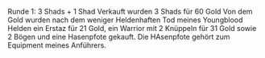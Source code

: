 Runde 1: 3 Shads + 1 Shad
Verkauft wurden 3 Shads für 60 Gold
Von dem Gold wurden nach dem weniger Heldenhaften Tod meines Youngblood Helden ein Erstaz für 21 Gold, ein Warrior mit 2 Knüppeln für 31 Gold sowie 2 Bögen und eine Hasenpfote gekauft. 
Die HAsenpfote gehört zum Equipment meines Anführers.
